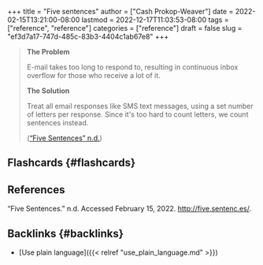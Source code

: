 +++
title = "Five sentences"
author = ["Cash Prokop-Weaver"]
date = 2022-02-15T13:21:00-08:00
lastmod = 2022-12-17T11:03:53-08:00
tags = ["reference", "reference"]
categories = ["reference"]
draft = false
slug = "ef3d7a17-747d-485c-83b3-4404c1ab67e8"
+++

> ****The Problem****
>
> E-mail takes too long to respond to, resulting in continuous inbox overflow for those who receive a lot of it.
>
> ****The Solution****
>
> Treat all email responses like SMS text messages, using a set number of letters per response. Since it's too hard to count letters, we count sentences instead.
>
> (<a href="#citeproc_bib_item_1">“Five Sentences” n.d.</a>)


## Flashcards {#flashcards}

## References

<style>.csl-entry{text-indent: -1.5em; margin-left: 1.5em;}</style><div class="csl-bib-body">
  <div class="csl-entry"><a id="citeproc_bib_item_1"></a>“Five Sentences.” n.d. Accessed February 15, 2022. <a href="http://five.sentenc.es/">http://five.sentenc.es/</a>.</div>
</div>


## Backlinks {#backlinks}

-   [Use plain language]({{< relref "use_plain_language.md" >}})
